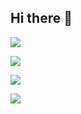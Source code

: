 ## Hi there 👋

![](https://raw.githubusercontent.com/arushdesp/github-stats/master/generated/overview.svg#gh-dark-mode-only)

![](https://raw.githubusercontent.com/arushdesp/github-stats/master/generated/overview.svg#gh-light-mode-only)

![](https://raw.githubusercontent.com/arushdesp/github-stats/master/generated/languages.svg#gh-dark-mode-only)

![](https://raw.githubusercontent.com/arushdesp/github-stats/master/generated/languages.svg#gh-light-mode-only)


<!--
**arushdesp/arushdesp** is a ✨ _special_ ✨ repository because its `README.md` (this file) appears on your GitHub profile.

Here are some ideas to get you started:

- 🔭 I’m currently working on ...
- 🌱 I’m currently learning ...
- 👯 I’m looking to collaborate on ...
- 🤔 I’m looking for help with ...
- 💬 Ask me about ...
- 📫 How to reach me: ...
- 😄 Pronouns: ...
- ⚡ Fun fact: ...
-->
